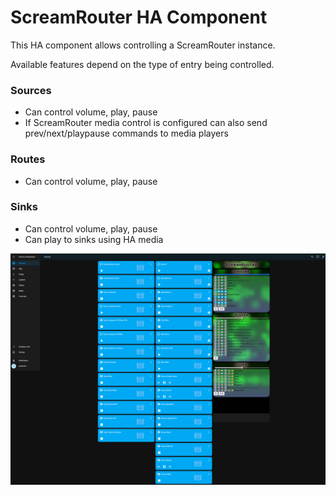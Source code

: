 # ScreamRouter HA Component

This HA component allows controlling a ScreamRouter instance.

Available features depend on the type of entry being controlled.

### Sources

* Can control volume, play, pause
* If ScreamRouter media control is configured can also send prev/next/playpause commands to media players

### Routes

* Can control volume, play, pause

### Sinks

* Can control volume, play, pause
* Can play to sinks using HA media

![Screenshot of HA for ScreamRouter](/images/home_assistant.png)